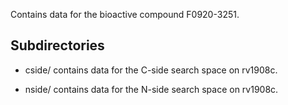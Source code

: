 Contains data for the bioactive compound F0920-3251.

## Subdirectories

- cside/ contains data for the C-side search space on rv1908c.

- nside/ contains data for the N-side search space on rv1908c.

